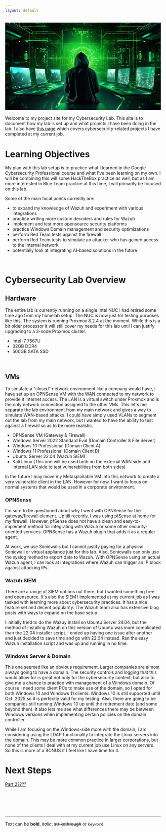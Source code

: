 ```yaml
---
layout: default
---
```


![Cybersecurity](./hacker-8018474_640.png)

Welcome to my project site for my Cybersecurity Lab. This site is to document how my lab is set up and what projects I have been doing in the lab. I also have [this page](./work_projects.md) which covers cybersecurity-related projects I have completed at my current job.
<br />

# Learning Objectives
My plan with this lab setup is to practice what I learned in the Google Cybersecurity Professional course and what I've been learning on my own. I will be combining this will some HackTheBox practice as well, but as I am more interested in Blue Team practice at this time, I will primarily be focused on this lab.

Some of the main focal points currently are:
- to expand my knowledge of Wazuh and experiment with various integrations
- practice writing more custom decoders and rules for Wazuh
- implement and test more opensource security platforms
- practice Windows Domain management and security optimizations
- perform Red Team tests against the firewall
- perform Red Team tests to simulate an attacker who has gained access to the internal network
- potentially look at integrating AI-based solutions in the future
<br />

# Cybersecurity Lab Overview

## Hardware
The entire lab is currently running on a single Intel NUC I had retired some time ago from my homelab setup. The NUC is now just for testing purposes like this. The system is running Proxmox 8.2.4 at the moment. While this is a bit older processor it will still cover my needs for this lab until I can justify upgrading to a 3-node Proxmox cluster.
- Intel i7 7567U
- 32GB DDR4
- 500GB SATA SSD
<br />

## VMs
To simulate a "closed" network environment like a company would have, I have set up an OPNSense VM with the WAN connected to my network to provide it internet access. The LAN is a virtual switch under Proxmox and is the only network connection assigned to the other VMs. This let's me separate the lab environment from my main network and gives a way to simulate WAN-based attacks. I could have simply used VLANs to segment out the lab from my main network, but I wanted to have the ability to test against a firewall so as to be more realistic.
- OPNSense VM (Gateway & Firewall)
- Windows Server 2022 Standard Eval (Domain Controller & File Server)
- Windows 10 Professional (Domain Client A)
- Windows 11 Professional (Domain Client B)
- Ubuntu Server 22.04 (Wazuh SIEM)
- Kali Linux (This one will be used both on the external WAN side and internal LAN side to test vulnerabilities from both sides)

In the future I may move my Metasploitable VM into this network to create a very vulnerable client in the LAN. However for now, I want to focus on normal systems that would be used in a corporate environment.
<br />

### OPNSense
I'm sure to be questioned about why I went with OPNSense for the gateway/firewall element. Up till recently, I was using pfSense at home for my firewall. However, pfSense does not have a clean and easy-to-implement method for integrating with Wazuh or some other security-oriented services. OPNSense has a Wazuh plugin that adds it as a regular agent.

At work, we use Sonicwalls but I cannot justify paying for a physical Sonicwall or virtual appliance just for this lab. Also, Sonicwalls can only use the syslog method to export data to Wazuh. With OPNSense using an actual Wazuh agent, I can look at integrations where Wazuh can trigger an IP block against attacking IPs.
<br />

### Wazuh SIEM
There are a range of SIEM options out there, but I wanted something free and opensource. It's also the SIEM I implemented at my current job as I was tasked with learning more about cybersecurity practices. It has a nice feature set and decent popularity. The Wazuh team also has extensive blog posts with ways to expand on the base setup.

I initially tried to do the Wazuy install on Ubuntu Server 24.04, but the method of installing Wazuh on this version of Ubuntu was more complicated than the 22.04 installer script. I ended up having one issue after another and just decided to save time and go with 22.04 instead. Ran the easy Wazuh installation script and was up and running in no time.
<br />

### Windows Server & Domain
This one seemed like an obvious requirement. Larger companies are almost always going to have a domain. The security controls and logging that this would allow for is great not only for the cybersecurity context, but also to give me a chance to practice with management of a Windows domain. Of course I need some client PCs to make use of the domain, so I opted for both Windows 10 and Windows 11 clients. Windows 10 is still supported until Oct. 2025 so it is perfectly valid for my testing. Also, there are going to be companies still running Windows 10 up until the retirement date (and some beyond then). It also lets me see what differences there may be between Windows versions when implementing certain policies on the domain controller.

While I am focusing on the Windows-side more with the domain, I am considering using the LDAP functionality to integrate the Linux servers into the domain. This may be more common practice in larger corporations, but none of the clients I deal with at my current job use Linux on any servers. So this is more of a BONUS if I feel like I have time for it.
<br />



# Next Steps
[Part 2????](./part2.md)



<br />
<br />
<br />
<br />

----
Text can be **bold**, _italic_, ~~strikethrough~~ or `keyword`.

